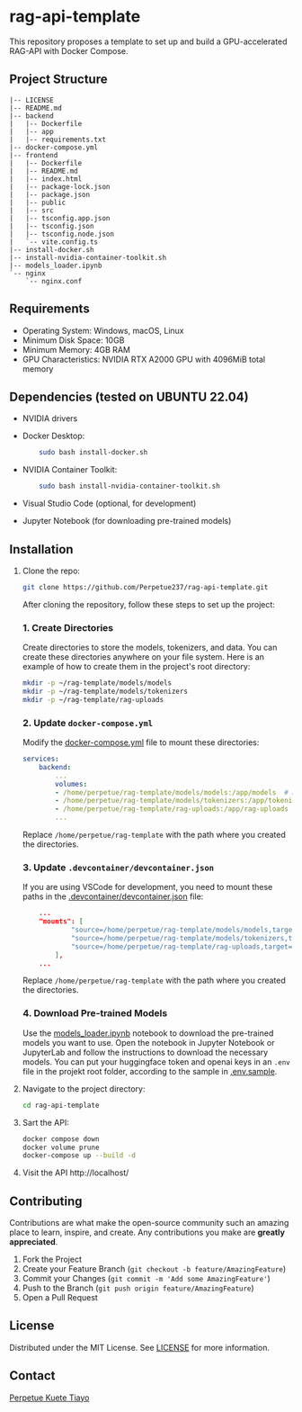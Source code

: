 # rag-api-template
This repository proposes a template to set up and build a GPU-accelerated RAG-API with Docker Compose.

## Project Structure

```plaintext
|-- LICENSE
|-- README.md
|-- backend
|   |-- Dockerfile
|   |-- app
|   |-- requirements.txt
|-- docker-compose.yml
|-- frontend
|   |-- Dockerfile
|   |-- README.md
|   |-- index.html
|   |-- package-lock.json
|   |-- package.json
|   |-- public
|   |-- src
|   |-- tsconfig.app.json
|   |-- tsconfig.json
|   |-- tsconfig.node.json
|   `-- vite.config.ts
|-- install-docker.sh
|-- install-nvidia-container-toolkit.sh
|-- models_loader.ipynb
`-- nginx
    `-- nginx.conf
```

## Requirements

- Operating System: Windows, macOS, Linux
- Minimum Disk Space: 10GB
- Minimum Memory: 4GB RAM
- GPU Characteristics: NVIDIA RTX A2000 GPU with 4096MiB total memory

## Dependencies (tested on UBUNTU 22.04) 

- NVIDIA drivers

- Docker Desktop:
    ```sh
        sudo bash install-docker.sh
    ```

- NVIDIA Container Toolkit:
    ```sh
        sudo bash install-nvidia-container-toolkit.sh
    ```

- Visual Studio Code (optional, for development)
- Jupyter Notebook (for downloading pre-trained models)

## Installation

1. Clone the repo:
    ```sh
    git clone https://github.com/Perpetue237/rag-api-template.git
    ```

    After cloning the repository, follow these steps to set up the project:

    ### 1. Create Directories
    Create directories to store the models, tokenizers, and data. You can create these directories anywhere on your file system. Here is an example of how to create them in the project's root directory:

    ```sh
    mkdir -p ~/rag-template/models/models
    mkdir -p ~/rag-template/models/tokenizers
    mkdir -p ~/rag-template/rag-uploads
    ```

    ### 2. Update `docker-compose.yml`
    Modify the [docker-compose.yml](`docker-compose.yml`) file to mount these directories:

    ```yaml
    services:
        backend:
            ...
            volumes:
            - /home/perpetue/rag-template/models/models:/app/models  # Mount the models directory
            - /home/perpetue/rag-template/models/tokenizers:/app/tokenizers  # Mount the tokenizers directory
            - /home/perpetue/rag-template/rag-uploads:/app/rag-uploads  # Mount the uploads directory
            ...
    ```
    Replace `/home/perpetue/rag-template` with the path where you created the directories.

    ### 3. Update `.devcontainer/devcontainer.json`
    If you are using VSCode for development, you need to mount these paths in the [.devcontainer/devcontainer.json](`devcontainer.json`) file:

    ```json
        ...
        "mounts": [
                "source=/home/perpetue/rag-template/models/models,target=/app/models,type=bind,consistency=cached",
                "source=/home/perpetue/rag-template/models/tokenizers,target=/app/tokenizers,type=bind,consistency=cached",
                "source=/home/perpetue/rag-template/rag-uploads,target=/app/rag-uploads,type=bind,consistency=cached"
            ],
        ...
    ```
    Replace `/home/perpetue/rag-template` with the path where you created the directories.

    ### 4. Download Pre-trained Models
    Use the [models_loader.ipynb](models_loader.ipynb) notebook to download the pre-trained models you want to use. Open the notebook in Jupyter Notebook or JupyterLab and follow the instructions to download the necessary models. You can put your huggingface token and openai keys in an `.env` file in the projekt root folder, according to the sample in [.env.sample](`.env.sample`). 

2. Navigate to the project directory:
    ```sh
    cd rag-api-template
    ```
3. Sart the API:
    ```sh
    docker compose down
    docker volume prune
    docker-compose up --build -d
    ```
4. Visit the API
    http://localhost/
    
## Contributing

Contributions are what make the open-source community such an amazing place to learn, inspire, and create. Any contributions you make are **greatly appreciated**.

1. Fork the Project
2. Create your Feature Branch (`git checkout -b feature/AmazingFeature`)
3. Commit your Changes (`git commit -m 'Add some AmazingFeature'`)
4. Push to the Branch (`git push origin feature/AmazingFeature`)
5. Open a Pull Request

## License

Distributed under the MIT License. See [LICENSE](LICENSE) for more information.

## Contact

[Perpetue Kuete Tiayo](https://www.linkedin.com/in/perpetue-k-375306185)

